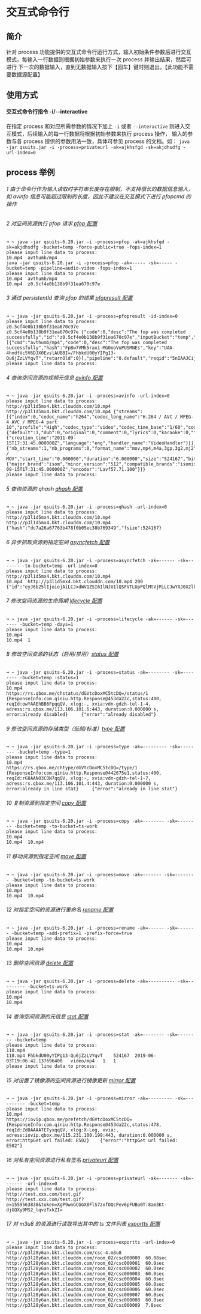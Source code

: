# 交互式命令行

## 简介
针对 process 功能提供的交互式命令行运行方式，输入初始条件参数后进行交互模式，每输入一行数据则根据初始参数来执行一次 process 并输出结果，然后可进行
下一次的数据输入，直到无数据输入按下【回车】键时则退出。【此功能不需要数据源配置】

## 使用方式
#### 交互式命令行指令 -i/--interactive
在指定 process 和对应所需参数的情况下加上 `-i` 或者 `--interactive` 则进入交互模式，后续输入的每一行数据将根据初始参数来执行 process 操作，
输入的参数与各 process 提供的参数用法一致，具体可参见 process 的文档。如：
`java -jar qsuits.jar -i -process=privateurl -ak=ajkhsfgd -sk=akjdhsdfg -url-index=0`

## process 举例
###### 1 由于命令行作为输入读取时字符串长度存在限制，不支持很长的数据信息输入，如 avinfo 信息可能超过限制的长度，因此不建议在交互模式下进行 pfopcmd 的操作
###### 2 对空间资源执行 pfop 请求 [pfop 配置](pfop.md)  
```
➜ ~ java -jar qsuits-6.20.jar -i -process=pfop -ak=ajkhsfgd -sk=akjdhsdfg -bucket=temp -force-public=true -fops-index=1
please input line data to process: 
10.mp4	avthumb/mp4
java -jar qsuits-6.20.jar -i -process=pfop -ak=----- -sk=----- -bucket=temp -pipeline=audio-video -fops-index=1
please input line data to process: 
10.mp4	avthumb/mp4
10.mp4	z0.5cf4e0b138b9f31ea670c97e
```
###### 3 通过 persistentId 查询 pfop 的结果 [pfopresult 配置](pfopresult.md)  
```
➜ ~ java -jar qsuits-6.20.jar -i -process=pfopresult -id-index=0
please input line data to process: 
z0.5cf4e0b138b9f31ea670c97e
z0.5cf4e0b138b9f31ea670c97e	{"code":0,"desc":"The fop was completed successfully","id":"z0.5cf4e0b138b9f31ea670c97e","inputBucket":"temp","inputKey":"10.mp4","items":[{"cmd":"avthumb/mp4","code":0,"desc":"The fop was completed successfully","hash":"FpBw7VMk5raxi-MG0ooVuPUSMNEs","key":"UAA-4hndfVc5V6DJX0EvslAUBBI=/FhbkdU00yYIPg13-Qu6jZzLVYqvT","returnOld":0}],"pipeline":"0.default","reqid":"5nIAAJCijWpxpKQV"}
please input line data to process:
```
###### 4 查询空间资源的视频元信息 [avinfo 配置](avinfo.md)  
```
➜ ~ java -jar qsuits-6.20.jar -i -process=avinfo -url-index=0
please input line data to process: 
http://p3l1d5mx4.bkt.clouddn.com/10.mp4
http://p3l1d5mx4.bkt.clouddn.com/10.mp4	{"streams":[{"index":0,"codec_name":"h264","codec_long_name":"H.264 / AVC / MPEG-4 AVC / MPEG-4 part 10","profile":"High","codec_type":"video","codec_time_base":"1/60","codec_tag_string":"avc1","codec_tag":"0x31637661","width":720,"height":486,"coded_width":720,"coded_height":496,"has_b_frames":2,"sample_aspect_ratio":"1:1","display_aspect_ratio":"40:27","pix_fmt":"yuv420p","level":30,"chroma_location":"left","refs":1,"is_avc":"true","nal_length_size":"4","r_frame_rate":"30/1","avg_frame_rate":"30/1","time_base":"1/15360","start_pts":0,"start_time":"0.000000","duration_ts":92160,"duration":"6.000000","bit_rate":"695088","bits_per_raw_sample":"8","nb_frames":"180","disposition":{"default":1,"dub":0,"original":0,"comment":0,"lyrics":0,"karaoke":0,"forced":0,"hearing_impaired":0,"visual_impaired":0,"clean_effects":0,"attached_pic":0,"timed_thumbnails":0},"tags":{"creation_time":"2011-09-15T17:31:45.000000Z","language":"eng","handler_name":"VideoHandler"}}],"format":{"nb_streams":1,"nb_programs":0,"format_name":"mov,mp4,m4a,3gp,3g2,mj2","format_long_name":"QuickTime / MOV","start_time":"0.000000","duration":"6.000000","size":"524167","bit_rate":"698889","probe_score":100,"tags":{"major_brand":"isom","minor_version":"512","compatible_brands":"isomiso2avc1mp41","creation_time":"2011-09-15T17:31:45.000000Z","encoder":"Lavf57.71.100"}}}
please input line data to process: 
```
###### 5 查询资源的 qhash [qhash 配置](qhash.md)  
```
➜ ~ java -jar qsuits-6.20.jar -i -process=qhash -url-index=0
please input line data to process: 
http://p3l1d5mx4.bkt.clouddn.com/10.mp4
http://p3l1d5mx4.bkt.clouddn.com/10.mp4	{"hash":"dc7a26a67763b478f0b05ec38b769349","fsize":524167}
```
###### 6 异步抓取资源到指定空间 [asyncfetch 配置](asyncfetch.md)  
```
➜ ~ java -jar qsuits-6.20.jar -i -process=asyncfetch -ak=------ -sk=------- -to-bucket=temp -url-index=0
please input line data to process: 
http://p3l1d5mx4.bkt.clouddn.com/10.mp4
10.mp4	http://p3l1d5mx4.bkt.clouddn.com/10.mp4	200	{"id":"eyJ6b25lIjoiejAiLCJxdWV1ZSI6IlNJU1lQSFVTLUpPQlMtVjMiLCJwYXJ0X2lkIjozMCwib2Zmc2V0IjoxMjI3NTUwN30=","wait":14}
```
###### 7 修改空间资源的生命周期 [lifecycle 配置](lifecycle.md)  
```
➜ ~ java -jar qsuits-6.20.jar -i -process=lifecycle -ak=------ -sk=------- -bucket=temp -days=1           
please input line data to process: 
10.mp4
10.mp4	1	
```
###### 8 修改空间资源的状态（启用/禁用）[status 配置](status.md)  
```
➜ ~ java -jar qsuits-6.20.jar -i -process=status -ak=-------- -sk=-------- -bucket=temp -status=1
please input line data to process: 
10.mp4
https://rs.qbox.me/chstatus/dGVtcDoxMC5tcDQ=/status/1  	{ResponseInfo:com.qiniu.http.Response@453da22c,status:400, reqId:owYAAEhBB6FpqqQV, xlog:-, xvia:vdn-gdzh-tel-1-4, adress:rs.qbox.me/113.106.101.6:443, duration:0.000000 s, error:already disabled}  	{"error":"already disabled"}
```
###### 9 修改空间资源的存储类型（低频/标准）[type 配置](type.md)  
```
➜ ~ java -jar qsuits-6.20.jar -i -process=type -ak=--------- -sk=-------- -bucket=temp -type=1
please input line data to process: 
10.mp4
https://rs.qbox.me/chtype/dGVtcDoxMC5tcDQ=/type/1  	{ResponseInfo:com.qiniu.http.Response@442675e1,status:400, reqId:rG8AANO3CON7qqQV, xlog:-, xvia:vdn-gdzh-tel-1-7, adress:rs.qbox.me/113.106.101.4:443, duration:0.000000 s, error:already in line stat}  	{"error":"already in line stat"}
```
###### 10 复制资源到指定空间 [copy 配置](copy.md)  
```
➜ ~ java -jar qsuits-6.20.jar -i -process=copy -ak=-------- -sk=-------- -bucket=temp -to-bucket=ts-work
please input line data to process: 
10.mp4
10.mp4	10.mp4	
```
###### 11 移动资源到指定空间 [move 配置](move.md)  
```
➜ ~ java -jar qsuits-6.20.jar -i -process=move -ak=------- -sk=-------- -bucket=temp -to-bucket=ts-work
please input line data to process: 
10.mp4
10.mp4	10.mp4	
```
###### 12 对指定空间的资源进行重命名 [rename 配置](rename.md)  
```
➜ ~ java -jar qsuits-6.20.jar -i -process=rename -ak=------ -sk=------- -bucket=temp -add-prefix=1 -prefix-force=true
please input line data to process: 
10.mp4
10.mp4	10.mp4	
```
###### 13 删除空间资源 [delete 配置](delete.md)  
```
➜ ~ java -jar qsuits-6.20.jar -i -process=delete -ak=---------- -sk=--------- -bucket=ts-work
please input line data to process: 
10.mp4
10.mp4	
```
###### 14 查询空间资源的元信息 [stat 配置](stat.md)  
```
➜ ~ java -jar qsuits-6.20.jar -i -process=stat -ak=-------- -sk=-------- -bucket=temp
please input line data to process: 
110.mp4
110.mp4	FhbkdU00yYIPg13-Qu6jZzLVYqvT	524167	2019-06-03T19:06:42.137696400	video/mp4	1	1
please input line data to process:
```
###### 15 对设置了镜像源的空间资源进行镜像更新 [mirror 配置](mirror.md)  
```
➜ ~ java -jar qsuits-6.20.jar -i -process=mirror -ak=--------- -sk=---------- -bucket=temp
please input line data to process: 
10.mp4
https://iovip.qbox.me/prefetch/dGVtcDoxMC5tcDQ=  	{ResponseInfo:com.qiniu.http.Response@453da22c,status:478, reqId:Zd8AAAATETyxqqQV, xlog:X-Log, xvia:, adress:iovip.qbox.me/115.231.100.199:443, duration:0.000000 s, error:httpGet url failed: E502}  	{"error":"httpGet url failed: E502"}
```
###### 16 对私有空间资源进行私有签名 [privateurl 配置](privateurl.md)  
```
➜ ~ java -jar qsuits-6.20.jar -i -process=privateurl -ak=------- -sk=------- -url-index=0
please input line data to process: 
http://test.xxx.com/test.gif
http://test.xxx.com/test.gif?e=1559563838&token=XgP9wnGCGGX8FlS7zxfOQcPev6pFUBo0T:8am3Kt-djGQXy9MS2_lqvzTxkZI=
```
###### 17 对 m3u8 的资源进行读取导出其中的 ts 文件列表 [exportts 配置](exportts.md)  
```
➜ ~ java -jar qsuits-6.20.jar -i -process=exportts -url-index=0
please input line data to process: 
http://p3l28y6an.bkt.clouddn.com/csc-4.m3u8
http://p3l28y6an.bkt.clouddn.com/room_02/csc000000	60.08sec
http://p3l28y6an.bkt.clouddn.com/room_02/csc000001	60.0sec
http://p3l28y6an.bkt.clouddn.com/room_02/csc000002	60.0sec
http://p3l28y6an.bkt.clouddn.com/room_02/csc000003	60.0sec
http://p3l28y6an.bkt.clouddn.com/room_02/csc000004	60.0sec
http://p3l28y6an.bkt.clouddn.com/room_02/csc000005	60.0sec
http://p3l28y6an.bkt.clouddn.com/room_02/csc000006	60.0sec
http://p3l28y6an.bkt.clouddn.com/room_02/csc000007	60.0sec
http://p3l28y6an.bkt.clouddn.com/room_02/csc000008	60.0sec
http://p3l28y6an.bkt.clouddn.com/room_02/csc000009	7.8sec
```
